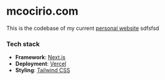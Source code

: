 # mcocirio.com

This is the codebase of my current [personal website](https://mcocirio.com) sdfsfsd

### Tech stack

- **Framework**: [Next.js](https://nextjs.org/)
- **Deployment**: [Vercel](https://vercel.com)
- **Styling**: [Tailwind CSS](https://tailwindcss.com/)
